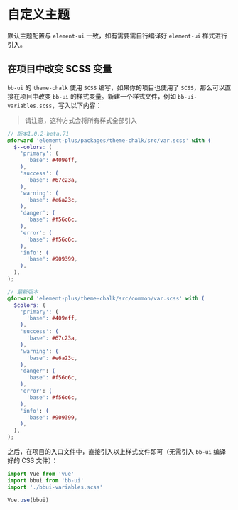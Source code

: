 # 自定义主题

默认主题配置与 `element-ui` 一致，如有需要需自行编译好 `element-ui` 样式进行引入。

## 在项目中改变 SCSS 变量

`bb-ui` 的 `theme-chalk` 使用 `SCSS` 编写，如果你的项目也使用了 `SCSS`，那么可以直接在项目中改变 `bb-ui` 的样式变量。新建一个样式文件，例如 `bb-ui-variables.scss`，写入以下内容：

> 请注意，这种方式会将所有样式全部引入

```scss
// 版本1.0.2-beta.71
@forward 'element-plus/packages/theme-chalk/src/var.scss' with (
  $--colors: (
    'primary': (
      'base': #409eff,
    ),
    'success': (
      'base': #67c23a,
    ),
    'warning': (
      'base': #e6a23c,
    ),
    'danger': (
      'base': #f56c6c,
    ),
    'error': (
      'base': #f56c6c,
    ),
    'info': (
      'base': #909399,
    ),
  ),
);

// 最新版本
@forward 'element-plus/theme-chalk/src/common/var.scss' with (
  $colors: (
    'primary': (
      'base': #409eff,
    ),
    'success': (
      'base': #67c23a,
    ),
    'warning': (
      'base': #e6a23c,
    ),
    'danger': (
      'base': #f56c6c,
    ),
    'error': (
      'base': #f56c6c,
    ),
    'info': (
      'base': #909399,
    ),
  ),
);
```

之后，在项目的入口文件中，直接引入以上样式文件即可（无需引入 `bb-ui` 编译好的 CSS 文件）：

```js
import Vue from 'vue'
import bbui from 'bb-ui'
import './bbui-variables.scss'

Vue.use(bbui)
```


